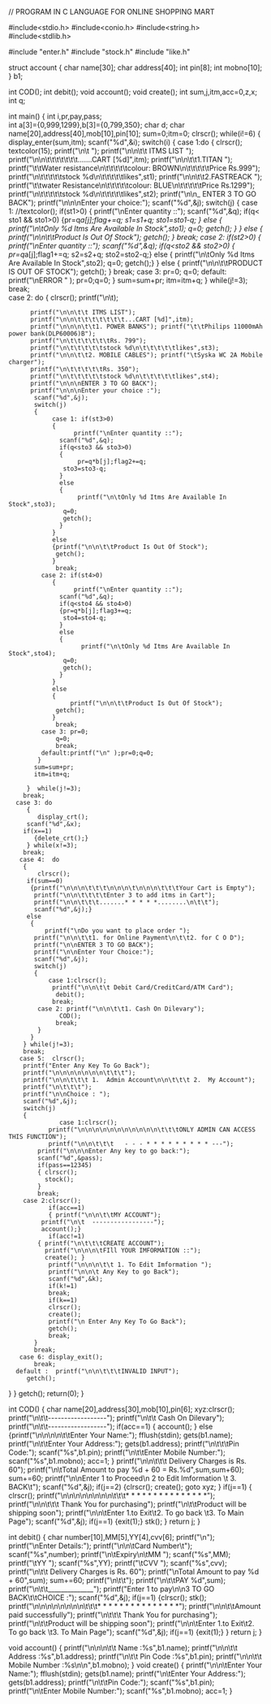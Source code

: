 // PROGRAM IN C LANGUAGE FOR ONLINE SHOPPING MART

#include<stdio.h>
#include<conio.h>
#include<string.h>
#include<stdlib.h>

#include "enter.h"
#include "stock.h"
#include "like.h"

struct account
{
 char name[30];
  char address[40];
  int pin[8];
  int mobno[10];
}
b1;

int COD();
int debit();
void account();
void create();
int sum,j,itm,acc=0,z,x;  
int q;

int main()
{
 int i,pr,pay,pass;         
 int a[3]={0,999,1299},b[3]={0,799,350};
 char d;
 char name[20],address[40],mob[10],pin[10];
  sum=0;itm=0;
  clrscr();
  while(i!=6)
  { 
    display_enter(sum,itm);
    scanf("%d",&i);
    switch(i)
     {
       case 1:do
	      { 
            clrscr();
	       textcolor(15);
	       printf("\n\t "); 
	       printf("\n\n\t\t ITMS LIST ");                                
	       printf("\n\n\t\t\t\t\t\t\t.......CART [%d]",itm);
	       printf("\n\n\t\t1.TITAN ");
	       printf("\t\tWater resistance\n\t\t\t\t\tcolour: BROWN\n\t\t\t\t\tPrice Rs.999");
	       printf("\n\t\t\t\t\tstock %d\n\t\t\t\t\tlikes",st1);
	       printf("\n\n\t\t2.FASTREACK ");
	       printf("\t\twater Resistance\n\t\t\t\t\tcolour: BLUE\n\t\t\t\t\tPrice Rs.1299");
	       printf("\n\t\t\t\t\tstock %d\n\t\t\t\t\tlikes",st2);
	       printf("\n\n_ ENTER 3 TO GO BACK");
	       printf("\n\n\nEnter your choice:");
		 scanf("%d",&j);
		 switch(j)
		 {
                    case 1:  //textcolor();
			    if(st1>0)
			    { 
                      printf("\nEnter quantity ::");
			      scanf("%d",&q);
			      if(q< sto1 && sto1>0)
			      {pr=q*a[j];flag+=q;
			       s1=s1+q; sto1=sto1-q;
			      }
			      else
			      { 
                        printf("\n\tOnly %d Itms Are Available In Stock",sto1);
			       q=0;
			       getch();
			      }
			    }
			    else
			    {
                     printf("\n\n\t\tProduct Is Out Of Stock");
			     getch();
			    }
			    break;
		   case 2:  if(st2>0)
			    { 
                     printf("\nEnter quantity ::");
			     scanf("%d",&q);
			     if(q<sto2 && sto2>0)
			      { 
                        pr=q*a[j];flag1+=q;
			       s2=s2+q; sto2=sto2-q;}
			      else
			      { 
                        printf("\n\tOnly %d Itms Are Available In Stock",sto2);
			       q=0;
			       getch();}
			      }
			    else
			    {
                      printf("\n\n\t\tPRODUCT IS OUT OF STOCK");
			     getch();
			    }
			    break;
		   case 3:  pr=0;
			    q=0;
		   default: printf("\nERROR " ); pr=0;q=0;
		   }
		   sum=sum+pr;
		   itm=itm+q;
		}
              while(j!=3);
		break;       
	case 2: do
		{ 
              clrscr(); 
		  printf("\n\t);

		  printf("\n\n\t\t ITMS LIST");                              
		  printf("\n\n\t\t\t\t\t\t\t...CART [%d]",itm);
		  printf("\n\n\n\t\t1. POWER BANKS"); printf("\t\tPhilips 11000mAh power bank(DLP60006)B");
		  printf("\n\t\t\t\t\t\tRs. 799");
		  printf("\n\t\t\t\t\tstock %d\n\t\t\t\t\tlikes",st3);
		  printf("\n\n\t\t2. MOBILE CABLES"); printf("\tSyska WC 2A Mobile charger");
		  printf("\n\t\t\t\t\tRs. 350");
		  printf("\n\t\t\t\t\tstock %d\n\t\t\t\t\tlikes",st4);
		  printf("\n\n\nENTER 3 TO GO BACK");
		  printf("\n\n\nEnter your choice :");
		   scanf("%d",&j);
		   switch(j)
		   { 
                case 1: if(st3>0)
			    {
                      printf("\nEnter quantity ::");
			      scanf("%d",&q);
			      if(q<sto3 && sto3>0)
			      {
                       pr=q*b[j];flag2+=q;
			       sto3=sto3-q;
			      }
			      else
			      {
                       printf("\n\tOnly %d Itms Are Available In Stock",sto3);
			       q=0;
			       getch();
			      }
			    }
			    else
			    {printf("\n\n\t\tProduct Is Out Of Stock");
			     getch();
			    }
			     break;
		     case 2: if(st4>0)
			    { 
                      printf("\nEnter quantity ::");
			      scanf("%d",&q);
			      if(q<sto4 && sto4>0)
			      {pr=q*b[j];flag3+=q;
			       sto4=sto4-q;
			      }
			      else
			      {
                        printf("\n\tOnly %d Itms Are Available In Stock",sto4);
			       q=0;
			       getch();
			      }
			    }
			    else
			    {
                     printf("\n\n\t\tProduct Is Out Of Stock");
			     getch();
			    }
			     break;
		     case 3: pr=0;
			     q=0;
			     break;
		     default:printf("\n" );pr=0;q=0;
		    }             
		   sum=sum+pr;
		   itm=itm+q;

		 }  while(j!=3);
		break;
      case 3: do
	     { 
            display_crt();
		 scanf("%d",&x);
		if(x==1)
	       {delete_crt();}
	     } while(x!=3);
		break;
       case 4:  do
		{
            clrscr();
		 if(sum==0)
		  {printf("\n\n\n\t\t\t\n\n\n\t\n\n\n\t\t\tYour Cart is Empty");
		   printf("\n\n\t\t\t\tEnter 3 to add itms in Cart");
		   printf("\n\n\t\t\t.......* * * * *........\n\t\t");
		   scanf("%d",&j);}
		 else
		  {
              printf("\nDo you want to place order ");
		   printf("\n\n\t\t1. for Online Payment\n\t\t2. for C O D");
		   printf("\n\nENTER 3 TO GO BACK");
		   printf("\n\nEnter Your Choice:");
		   scanf("%d",&j);
		   switch(j)
		   {
               case 1:clrscr();
			    printf("\n\n\t\t Debit Card/CreditCard/ATM Card");
			     debit();
			    break;
		    case 2: printf("\n\n\t\t1. Cash On Dilevary");
			      COD();
			     break;
		    }          
		  }      
		} while(j!=3);
		break;
       case 5:  clrscr();
		printf("Enter Any Key To Go Back");
		printf("\n\n\n\n\n\n\n\t\t\t");
		printf("\n\n\t\t\t 1.  Admin Account\n\n\t\t\t 2.  My Account");
		printf("\n\t\t\t");
		printf("\n\nChoice : ");
		scanf("%d",&j);
		switch(j)
		{
                  case 1:clrscr();
		       printf("\n\n\n\n\n\n\n\n\n\n\n\t\t\tONLY ADMIN CAN ACCESS THIS FUNCTION");
		       printf("\n\n\t\t\t   - - - * * * * * * * * * ---");
			printf("\n\n\nEnter Any key to go back:");
			scanf("%d",&pass);
			if(pass==12345)
			{ clrscr();
			  stock();
			}
			break;
		case 2:clrscr();
		       if(acc==1)
		       { printf("\n\n\t\tMY ACCOUNT");
			 printf("\n\t  -----------------");
			 account();}
		       if(acc!=1)
			{ printf("\n\t\t\tCREATE ACCOUNT");
			  printf("\n\n\n\tFIll YOUR IMFORMATION ::");
			  create(); }
		       printf("\n\n\n\t\t 1. To Edit Imformation ");
		       printf("\n\n\t Any Key to go Back");
		       scanf("%d",&k);
		       if(k!=1)
		       break;
		       if(k==1)
		       clrscr();
		       create();
		       printf("\n Enter Any Key To Go Back");
		       getch();
		       break;
	       }
	       break;
       case 6: display_exit();
	       break;
      default :  printf("\n\n\t\t\tINVALID INPUT");
		 getch();
  }
}
getch();
return(0);
}

int COD()
{ char name[20],address[30],mob[10],pin[6];
 xyz:clrscr();
   printf("\n\t\t------------------");
   printf("\n\t\t Cash On Dilevary");
   printf("\n\t\t------------------");
   if(acc==1)
   { account(); }
   else
   {printf("\n\n\n\n\t\tEnter Your Name:");
    fflush(stdin);
    gets(b1.name);
    printf("\n\t\tEnter Your Address:");
    gets(b1.address);
    printf("\n\t\t\tPin Code:");
    scanf("%s",b1.pin);
    printf("\n\t\tEnter Mobile Number:");
    scanf("%s",b1.mobno);
    acc=1;
   }
   printf("\n\n\t\t\t Delivery Charges is Rs. 60");
   printf("\n\tTotal Amount to pay %d + 60 = Rs.%d",sum,sum+60);
   sum+=60;
   printf("\n\nEnter 1 to Proceed\n 2 to Edit Imformation \t 3. BACK\t");
   scanf("%d",&j);
   if(j==2)
   {clrscr();
    create();
    goto xyz;
   }
   if(j==1)
   { clrscr();
     printf("\n\n\n\n\n\n\n\n\t\t\t* * * * * * * * * * * * * * *");
     printf("\n\n\t\t\t   Thank You for purchasing");
     printf("\n\t\tProduct will be shipping soon");
     printf("\n\n\tEnter 1.to Exit\t2. To go back \t3. To Main Page");
     scanf("%d",&j);
     if(j==1)
     {exit(1);}
     stk();
    }
   return j;
}

int debit()
{ char number[10],MM[5],YY[4],cvv[6];
  printf("\n");
  printf("\nEnter Details:");
  printf("\n\n\tCard Number\t");
  scanf("%s",number);
  printf("\n\tExpiry\n\tMM  ");  scanf("%s",MM); printf("\tYY  "); scanf("%s",YY);
  printf("\tCVV  ");
  scanf("%s",cvv);
  printf("\n\t\t Delivery Charges is Rs. 60");
  printf("\nTotal Amount to pay %d + 60",sum);
  sum+=60;
  printf("\n\t\t");
  printf("\n\t\tPAY %d",sum);
  printf("\n\t\t______________");
  printf("Enter 1 to pay\n\n3 TO GO BACK\t\tCHOICE :");
  scanf("%d",&j);
  if(j==1)
  {clrscr();
   stk();
   printf("\n\n\n\n\n\n\n\n\t\t\t* * * * * * * * * * * * * * *");
   printf("\n\n\t\tAmount paid successfully");
   printf("\n\t\t\t   Thank You for purchasing");
   printf("\n\t\tProduct will be shipping soon");
   printf("\n\n\tEnter 1.to Exit\t2. To go back \t3. To Main Page");
   scanf("%d",&j);
   if(j==1)
   {exit(1);}
   }
  return j;
}

void account()
{
  printf("\n\n\n\t\t Name      :%s",b1.name);
  printf("\n\n\t\t Address   :%s",b1.address);
  printf("\n\t\t Pin Code  :%s",b1.pin);
  printf("\n\n\t\t Mobile Number :%s\n\n",b1.mobno);
}
void create()
{ printf("\n\n\tEnter Your Name:");
    fflush(stdin);
    gets(b1.name);
    printf("\n\tEnter Your Address:");
    gets(b1.address);
    printf("\n\t\tPin Code:");
    scanf("%s",b1.pin);
    printf("\n\tEnter Mobile Number:");
    scanf("%s",b1.mobno);
    acc=1;
}
